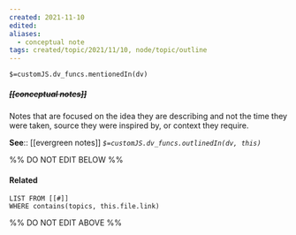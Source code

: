 ```yaml
---
created: 2021-11-10
edited: 
aliases:
  - conceptual note
tags: created/topic/2021/11/10, node/topic/outline
---
```

`$=customJS.dv_funcs.mentionedIn(dv)`

##### <s class="topic-title">[[conceptual notes]]</s>

Notes that are focused on the idea they are describing and not the time they were taken, source they were inspired by, or context they require.

**See**:: [[evergreen notes]]
*`$=customJS.dv_funcs.outlinedIn(dv, this)`*

%% DO NOT EDIT BELOW %%
#### Related 
```dataview
LIST FROM [[#]]
WHERE contains(topics, this.file.link)
```
%% DO NOT EDIT ABOVE %%
